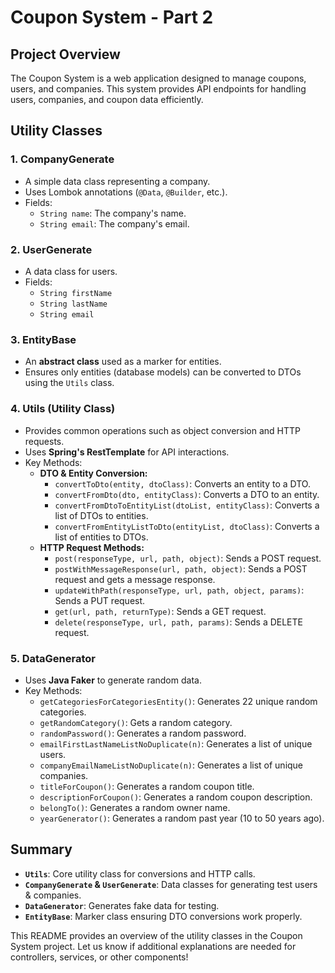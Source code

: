 # Coupon System - Part 2

## Project Overview
The Coupon System is a web application designed to manage coupons, users, and companies. This system provides API endpoints for handling users, companies, and coupon data efficiently.

## Utility Classes
### 1. CompanyGenerate
- A simple data class representing a company.
- Uses Lombok annotations (`@Data`, `@Builder`, etc.).
- Fields:
    - `String name`: The company's name.
    - `String email`: The company's email.

### 2. UserGenerate
- A data class for users.
- Fields:
    - `String firstName`
    - `String lastName`
    - `String email`

### 3. EntityBase
- An **abstract class** used as a marker for entities.
- Ensures only entities (database models) can be converted to DTOs using the `Utils` class.

### 4. Utils (Utility Class)
- Provides common operations such as object conversion and HTTP requests.
- Uses **Spring's RestTemplate** for API interactions.
- Key Methods:
    - **DTO & Entity Conversion:**
        - `convertToDto(entity, dtoClass)`: Converts an entity to a DTO.
        - `convertFromDto(dto, entityClass)`: Converts a DTO to an entity.
        - `convertFromDtoToEntityList(dtoList, entityClass)`: Converts a list of DTOs to entities.
        - `convertFromEntityListToDto(entityList, dtoClass)`: Converts a list of entities to DTOs.
    - **HTTP Request Methods:**
        - `post(responseType, url, path, object)`: Sends a POST request.
        - `postWithMessageResponse(url, path, object)`: Sends a POST request and gets a message response.
        - `updateWithPath(responseType, url, path, object, params)`: Sends a PUT request.
        - `get(url, path, returnType)`: Sends a GET request.
        - `delete(responseType, url, path, params)`: Sends a DELETE request.

### 5. DataGenerator
- Uses **Java Faker** to generate random data.
- Key Methods:
    - `getCategoriesForCategoriesEntity()`: Generates 22 unique random categories.
    - `getRandomCategory()`: Gets a random category.
    - `randomPassword()`: Generates a random password.
    - `emailFirstLastNameListNoDuplicate(n)`: Generates a list of unique users.
    - `companyEmailNameListNoDuplicate(n)`: Generates a list of unique companies.
    - `titleForCoupon()`: Generates a random coupon title.
    - `descriptionForCoupon()`: Generates a random coupon description.
    - `belongTo()`: Generates a random owner name.
    - `yearGenerator()`: Generates a random past year (10 to 50 years ago).

## Summary
- **`Utils`**: Core utility class for conversions and HTTP calls.
- **`CompanyGenerate` & `UserGenerate`**: Data classes for generating test users & companies.
- **`DataGenerator`**: Generates fake data for testing.
- **`EntityBase`**: Marker class ensuring DTO conversions work properly.

This README provides an overview of the utility classes in the Coupon System project. Let us know if additional explanations are needed for controllers, services, or other components!

